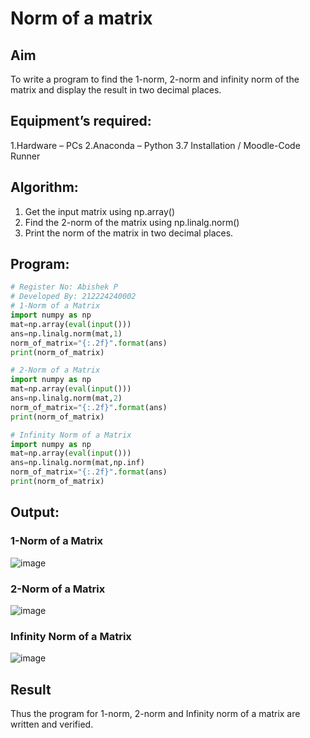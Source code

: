 # Norm of a matrix
## Aim
To write a program to find the 1-norm, 2-norm and infinity norm of the matrix and display the result in two decimal places.
## Equipment’s required:
1.Hardware – PCs
2.Anaconda – Python 3.7 Installation / Moodle-Code Runner
## Algorithm:
1. Get the input matrix using np.array()   
2. Find the 2-norm of the matrix using np.linalg.norm()
3. Print the norm of the matrix in two decimal places.
## Program:
```Python
# Register No: Abishek P
# Developed By: 212224240002
# 1-Norm of a Matrix
import numpy as np
mat=np.array(eval(input()))
ans=np.linalg.norm(mat,1)
norm_of_matrix="{:.2f}".format(ans)
print(norm_of_matrix)

# 2-Norm of a Matrix
import numpy as np
mat=np.array(eval(input()))
ans=np.linalg.norm(mat,2)
norm_of_matrix="{:.2f}".format(ans)
print(norm_of_matrix)

# Infinity Norm of a Matrix
import numpy as np
mat=np.array(eval(input()))
ans=np.linalg.norm(mat,np.inf)
norm_of_matrix="{:.2f}".format(ans)
print(norm_of_matrix)
```
## Output:
### 1-Norm of a Matrix
![image](https://github.com/user-attachments/assets/19c656f5-434b-4fbf-b4ce-37deff009d92)


### 2-Norm of a Matrix
![image](https://github.com/user-attachments/assets/36aa56f1-71b8-4c61-8eaf-872c895b7731)


### Infinity Norm of a Matrix
![image](https://github.com/user-attachments/assets/c76dcdf3-f336-4b65-84bc-6ce55f081b34)


## Result
Thus the program for 1-norm, 2-norm and Infinity norm of a matrix are written and verified.
